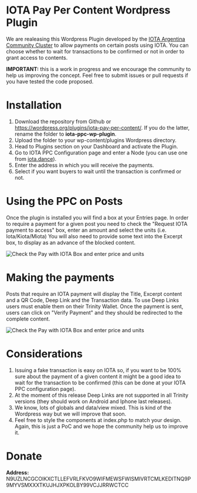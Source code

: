 # IOTA Pay Per Content Wordpress Plugin
We are realeasing this Wordpress Plugin developed by the [IOTA Argentina Community Cluster](http://iotaargentina.org) to allow payments on certain posts using IOTA. 
You can choose whether to wait for transactions to be confirmed or not in order to grant access to contents.

**IMPORTANT:** this is a work in progress and we encourage the community to help us improving the concept. Feel free to submit issues or pull requests if you have tested the code proposed. 

# Installation

1. Download the repository from Github or https://wordpress.org/plugins/iota-pay-per-content/. If you do the latter, rename the folder to **iota-ppc-wp-plugin**. 
2. Upload the folder to your wp-content/plugins Wordpress directory.
3. Head to Plugins section on your Dashboard and activate the Plugin.
4. Go to IOTA PPC Configuration page and enter a Node (you can use one from [iota.dance](https://iota.dance)).
5. Enter the address in which you will receive the payments.
6. Select if you want buyers to wait until the transaction is confirmed or not. 

# Using the PPC on Posts
Once the plugin is installed you will find a box at your Entries page. In order to require a payment for a given post you need to check the "Request IOTA payment to access" box, enter an amount and select the units (i.e. Iota/Kiota/Miota)
You will also need to provide some text into the Excerpt box, to display as an advance of the blocked content.

![Check the Pay with IOTA Box and enter price and units](http://iotaargentina.org/public/ppc-plugin-page.png)

# Making the payments

Posts that require an IOTA payment will display the Title, Excerpt content and a QR Code, Deep Link and the Transaction data. To use Deep Links users must enable them on their Trinity Wallet. 
Once the payment is sent, users can click on "Verify Payment" and they should be redirected to the complete content. 

![Check the Pay with IOTA Box and enter price and units](http://iotaargentina.org/public/ppc-payment.png)

# Considerations

1. Issuing a fake transaction is easy on IOTA so, if you want to be 100% sure about the payment of a given content it might be a good idea to wait for the transaction to be confirmed (this can be done at your IOTA PPC configuration page).
2. At the moment of this release Deep Links are not supported in all Trinity versions (they should work on Android and Iphone last releases).
3. We know, lots of globals and data/view mixed. This is kind of the Wordpress way but we will improve that soon. 
4. Feel free to style the components at index.php to match your design. Again, this is just a PoC and we hope the community help us to improve it. 

# Donate
**Address:** N9UZLNCGCOIKXCTLLEFVRLFKVO9WIFMEWSFWISMIVRTCMLKEDITNQ9P9MYVSMXXXTKUJHJXPKOLBY99VCJJRRWCTCC







